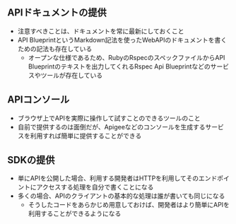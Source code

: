 ## APIドキュメントの提供

- 注意すべきことは、ドキュメントを常に最新にしておくこと
- API BlueprintというMarkdown記法を使ったWebAPIのドキュメントを書くための記法も存在している
    - オープンな仕様であるため、RubyのRspecのスペックファイルからAPI Blueprintのテキストを出力してくれるRspec Api Blueprintなどのサービスやツールが存在している

## APIコンソール

- ブラウザ上でAPIを実際に操作して試すことのできるツールのこと
- 自前で提供するのは面倒だが、Apigeeなどのコンソールを生成するサービスを利用すれば簡単に提供することができる

## SDKの提供

- 単にAPIを公開した場合、利用する開発者はHTTPを利用してそのエンドポイントにアクセスする処理を自分で書くことになる
- 多くの場合、APIのクライアントの基本的な処理は誰が書いても同じになる
    - そうしたコードをあらかじめ用意しておけば、開発者はより簡単にAPIを利用することができるようになる